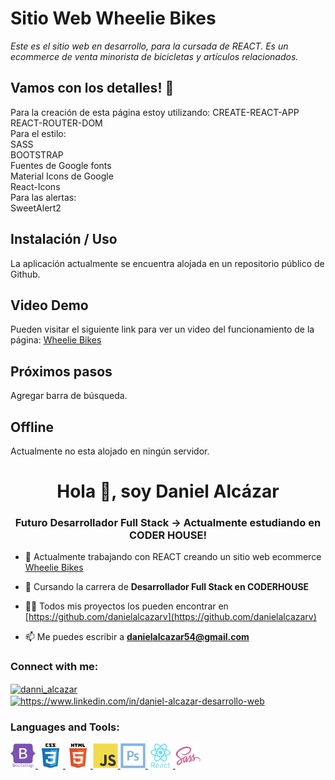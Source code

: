 # Sitio Web Wheelie Bikes

_Este es el sitio web en desarrollo, para la cursada de REACT. Es un ecommerce de venta minorista de bicicletas y artículos relacionados._

## Vamos con los detalles! 🚀
Para la creación de esta página estoy utilizando:
CREATE-REACT-APP<br>
REACT-ROUTER-DOM<br>
Para el estilo:<br>
SASS<br>
BOOTSTRAP<br>
Fuentes de Google fonts<br>
Material Icons de Google<br>
React-Icons<br>
Para las alertas:<br>
SweetAlert2<br>

## Instalación / Uso
La aplicación actualmente se encuentra alojada en un repositorio público de Github.

## Video Demo
Pueden visitar el siguiente link para ver un video del funcionamiento de la página: [Wheelie Bikes](https://drive.google.com/file/d/103YebzwSLZP1-Xa-55MWchDcUQ0k1Tsg/view?usp=sharing)

## Próximos pasos
Agregar barra de búsqueda.

## Offline 
Actualmente no esta alojado en ningún servidor. 

<h1 align="center">Hola 👋, soy Daniel Alcázar</h1>
<h3 align="center">Futuro Desarrollador Full Stack -> Actualmente estudiando en CODER HOUSE!</h3>

- 🔭 Actualmente trabajando con REACT creando un sitio web ecommerce [Wheelie Bikes](https://github.com/danielalcazarv/ecommerce-dalcazar.git)

- 🌱 Cursando la carrera de **Desarrollador Full Stack en CODERHOUSE**

- 👨‍💻 Todos mis proyectos los pueden encontrar en [https://github.com/danielalcazarv](https://github.com/danielalcazarv)

- 📫 Me puedes escribir a **danielalcazar54@gmail.com**

<h3 align="left">Connect with me:</h3>
<p align="left">
<a href="https://twitter.com/danni_alcazar" target="blank"><img align="center" src="https://raw.githubusercontent.com/rahuldkjain/github-profile-readme-generator/master/src/images/icons/Social/twitter.svg" alt="danni_alcazar" height="30" width="40" /></a>
<a href="https://linkedin.com/in/https://www.linkedin.com/in/daniel-alcazar-desarrollo-web" target="blank"><img align="center" src="https://raw.githubusercontent.com/rahuldkjain/github-profile-readme-generator/master/src/images/icons/Social/linked-in-alt.svg" alt="https://www.linkedin.com/in/daniel-alcazar-desarrollo-web" height="30" width="40" /></a>
</p>

<h3 align="left">Languages and Tools:</h3>
<p align="left"> <a href="https://getbootstrap.com" target="_blank" rel="noreferrer"> <img src="https://raw.githubusercontent.com/devicons/devicon/master/icons/bootstrap/bootstrap-plain-wordmark.svg" alt="bootstrap" width="40" height="40"/> </a> <a href="https://www.w3schools.com/css/" target="_blank" rel="noreferrer"> <img src="https://raw.githubusercontent.com/devicons/devicon/master/icons/css3/css3-original-wordmark.svg" alt="css3" width="40" height="40"/> </a> <a href="https://www.w3.org/html/" target="_blank" rel="noreferrer"> <img src="https://raw.githubusercontent.com/devicons/devicon/master/icons/html5/html5-original-wordmark.svg" alt="html5" width="40" height="40"/> </a> <a href="https://developer.mozilla.org/en-US/docs/Web/JavaScript" target="_blank" rel="noreferrer"> <img src="https://raw.githubusercontent.com/devicons/devicon/master/icons/javascript/javascript-original.svg" alt="javascript" width="40" height="40"/> </a> <a href="https://www.photoshop.com/en" target="_blank" rel="noreferrer"> <img src="https://raw.githubusercontent.com/devicons/devicon/master/icons/photoshop/photoshop-line.svg" alt="photoshop" width="40" height="40"/> </a> <a href="https://reactjs.org/" target="_blank" rel="noreferrer"> <img src="https://raw.githubusercontent.com/devicons/devicon/master/icons/react/react-original-wordmark.svg" alt="react" width="40" height="40"/> </a> <a href="https://sass-lang.com" target="_blank" rel="noreferrer"> <img src="https://raw.githubusercontent.com/devicons/devicon/master/icons/sass/sass-original.svg" alt="sass" width="40" height="40"/> </a> </p>


